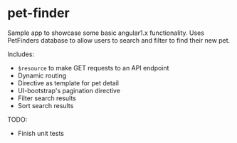 # pet-finder

Sample app to showcase some basic angular1.x functionality. Uses PetFinders database to allow users to search and filter to find their new pet.

Includes:
* `$resource` to make GET requests to an API endpoint
* Dynamic routing
* Directive as template for pet detail
* UI-bootstrap's pagination directive
* Filter search results
* Sort search results

TODO:
* Finish unit tests
